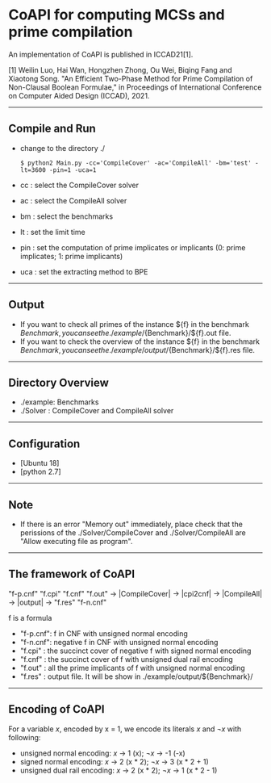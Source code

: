 # CoAPI for computing MCSs and prime compilation

An implementation of CoAPI is published in ICCAD21[1].

[1] Weilin Luo, Hai Wan, Hongzhen Zhong, Ou Wei, Biqing Fang and Xiaotong Song. "An Efficient Two-Phase Method for Prime Compilation of Non-Clausal Boolean Formulae," in Proceedings of International Conference on Computer Aided Design (ICCAD), 2021.

---
## Compile and Run

- change to the directory ./
	```
	$ python2 Main.py -cc='CompileCover' -ac='CompileAll' -bm='test' -lt=3600 -pin=1 -uca=1
	```

- cc	: select the CompileCover solver
- ac	: select the CompileAll solver
- bm	: select the benchmarks
- lt	: set the limit time
- pin	: set the computation of prime implicates or implicants (0: prime implicates; 1: prime implicants)
- uca	: set the extracting method to BPE

---
## Output

- If you want to check all primes of the instance ${f} in the benchmark ${Benchmark}, you can see the ./example/${Benchmark}/${f}.out file.
- If you want to check the overview of the instance ${f} in the benchmark ${Benchmark}, you can see the ./example/output/${Benchmark}/${f}.res file.

---
## Directory Overview

- ./example: Benchmarks
- ./Solver : CompileCover and CompileAll solver

---
## Configuration

- [Ubuntu 18]
- [python 2.7]

---
## Note

- If there is an error "Memory out" immediately, place check that the perissions of the ./Solver/CompileCover and ./Solver/CompileAll are "Allow executing file as program".

---
## The framework of CoAPI

"f-p.cnf"                  "f.cpi"        "f.cnf"        	"f.out"
		  -> |CompileCover|  ->  |cpi2cnf|  ->  |CompileAll|  ->  |output| -> "f.res"
"f-n.cnf"

f is a formula 
- "f-p.cnf": f in CNF with unsigned normal encoding
- "f-n.cnf": negative f in CNF with unsigned normal encoding
- "f.cpi"  : the succinct cover of negative f with signed normal encoding
- "f.cnf"  : the succinct cover of f with unsigned dual rail encoding
- "f.out"  : all the prime implicants of f with unsigned normal encoding
- "f.res"  : output file. It will be show in ./example/output/${Benchmark}/

---
## Encoding of CoAPI

For a variable $x$, encoded by x = 1, we encode its literals $x$ and $\lnot x$ with following:
- unsigned normal encoding: $x$ -> 1 (x); $\lnot x$ -> -1 (-x)
- signed normal encoding: $x$ -> 2 (x * 2); $\lnot x$ -> 3 (x * 2 + 1)
- unsigned dual rail encoding: $x$ -> 2 (x * 2); $\lnot x$ -> 1 (x * 2 - 1)
